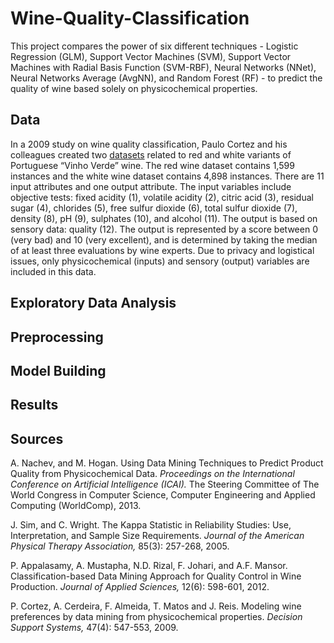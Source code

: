 # Wine-Quality-Classification

This project compares the power of six different techniques - Logistic Regression (GLM), Support Vector Machines (SVM), Support Vector Machines with Radial Basis Function
(SVM-RBF), Neural Networks (NNet), Neural Networks Average (AvgNN), and Random Forest (RF) - to predict the quality of wine based solely on physicochemical properties.

## Data

In a 2009 study on wine quality classification, Paulo Cortez and his colleagues created two [datasets](https://archive.ics.uci.edu/ml/datasets/wine+quality) related to red and white variants of Portuguese “Vinho Verde” wine. The red wine dataset contains 1,599 instances and the white wine dataset contains 4,898 instances. There are 11 input attributes and one output attribute. The input variables include objective tests: fixed acidity (1), volatile acidity (2), citric acid (3), residual sugar (4), chlorides (5), free sulfur dioxide (6), total sulfur dioxide (7), density (8), pH (9), sulphates (10), and alcohol (11). The output is based on sensory data: quality (12). The output is represented by a score between 0 (very bad) and 10 (very excellent), and is determined by taking the median of at least three evaluations by wine experts. Due to privacy and logistical issues, only physicochemical (inputs) and sensory (output) variables are included in this data.

## Exploratory Data Analysis



## Preprocessing



## Model Building


## Results


## Sources

A. Nachev, and M. Hogan. Using Data Mining Techniques to Predict Product Quality from Physicochemical Data. *Proceedings on the International Conference on Artificial Intelligence (ICAI).* The Steering Committee of The World Congress in Computer Science, Computer Engineering and Applied Computing (WorldComp), 2013.

J. Sim, and C. Wright. The Kappa Statistic in Reliability Studies: Use, Interpretation, and Sample Size Requirements. *Journal of the American Physical Therapy Association,* 85(3): 257-268, 2005.

P. Appalasamy, A. Mustapha, N.D. Rizal, F. Johari, and A.F. Mansor. Classification-based Data Mining Approach for Quality Control in Wine Production. *Journal of Applied Sciences,* 12(6): 598-601, 2012.

P. Cortez, A. Cerdeira, F. Almeida, T. Matos and J. Reis. Modeling wine preferences by data mining from physicochemical properties. *Decision Support Systems,* 47(4): 547-553, 2009.
